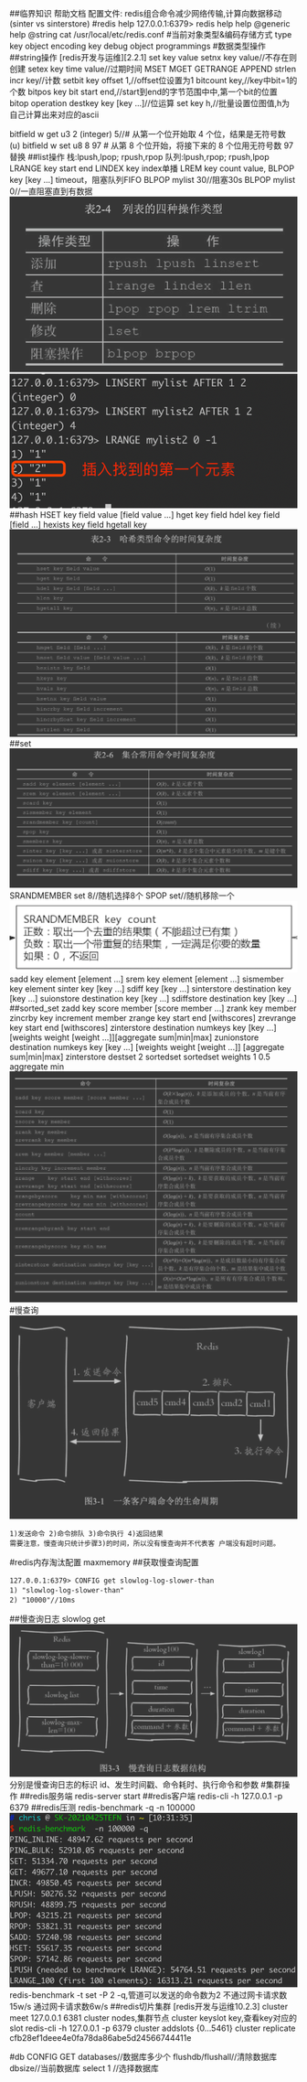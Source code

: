 ##临界知识
帮助文档
配置文件:[](https://raw.githubusercontent.com/redis/redis/6.0/redis.conf)
redis组合命令减少网络传输,计算向数据移动(sinter vs sinterstore)
#redis help
127.0.0.1:6379> redis help
help @generic
help @string
cat /usr/local/etc/redis.conf
#当前对象类型&编码存储方式
type key
object encoding key
debug object programmings
#数据类型操作
##string操作
[redis开发与运维][2.2.1]
set key value
setnx key value//不存在则创建
setex key  time value//过期时间
MSET
MGET
GETRANGE
APPEND
strlen
incr key//计数
setbit key offset 1,//offset位设置为1
bitcount key,//key中bit=1的个数
bitpos key bit start end,//start到end的字节范围中中,第一个bit的位置
bitop operation destkey key [key ...]//位运算
set key h,//批量设置位图值,h为自己计算出来对应的ascii 


bitfield w get u3 2 (integer) 5//# 从第一个位开始取 4 个位，结果是无符号数 (u)
bitfield w set u8 8 97 # 从第 8 个位开始，将接下来的 8 个位用无符号数 97 替换
##list操作
栈:lpush,lpop; rpush,rpop
队列:lpush,rpop; rpush,lpop
LRANGE key start end
LINDEX key index单播
LREM key count value,
BLPOP key [key ...] timeout，阻塞队列FIFO
BLPOP mylist 30//阻塞30s
BLPOP mylist 0//一直阻塞直到有数据
![](.z_04_分布式_redis_01_常见命令_帮助命令_数据库操作_hash分槽_images/ab3d20cf.png)
![](.z_04_分布式_redis_01_常见命令_帮助命令_数据库操作_hash分槽_images/2da2620e.png)
##hash
HSET key field value [field value ...]
hget key field
hdel key field [field ...]
hexists key field
hgetall key
![](.z_04_分布式_redis_01_常见命令_帮助命令_数据库操作_hash分槽_images/30a9204f.png) 
##set
![](.z_04_分布式_redis_01_常见命令_帮助命令_数据库操作_hash分槽_images/5d8f7524.png)
SRANDMEMBER set 8//随机选择8个
SPOP set//随机移除一个
![](.z_04_分布式_redis_01_常见命令_帮助命令_数据库操作_hash分槽_images/d3ef1f09.png)
sadd key element [element ...]
srem key element [element ...]
sismember key element
sinter key [key ...]
sdiff key [key ...]
sinterstore destination key [key ...] 
suionstore destination key [key ...] 
sdiffstore destination key [key ...]
##sorted_set
zadd key score member [score member ...]
zrank key member
zincrby key increment member
zrange key start end [withscores]
zrevrange key start end [withscores]
zinterstore destination numkeys key [key ...] [weights weight [weight ...]][aggregate sum|min|max]
zunionstore destination numkeys key [key ...] [weights weight [weight ...]] [aggregate sum|min|max]
zinterstore destset 2 sortedset sortedset weights 1 0.5 aggregate min
![](.z_04_分布式_redis_01_常见命令_帮助命令_数据库操作_hash分槽_images/e0dcd3af.png)
#慢查询
![](.z_04_分布式_redis_01_常见命令_帮助命令_数据库操作_hash分槽_images/90882bfd.png)

```asp
1)发送命令 2)命令排队 3)命令执行 4)返回结果
需要注意，慢查询只统计步骤3)的时间，所以没有慢查询并不代表客 户端没有超时问题。

```
#redis内存淘汰配置
maxmemory
##获取慢查询配置
```asp
127.0.0.1:6379> CONFIG get slowlog-log-slower-than
1) "slowlog-log-slower-than"
2) "10000"//10ms
```
##慢查询日志
slowlog get
![](.z_04_分布式_redis_01_常见命令_帮助命令_数据库操作_hash分槽_images/e3601790.png)
分别是慢查询日志的标识 id、发生时间戳、命令耗时、执行命令和参数
#集群操作
##redis服务端
redis-server start
##redis客户端
redis-cli -h 127.0.0.1 -p 6379
##redis压测
redis-benchmark -q -n 100000
![](.z_04_分布式_redis_常见命令_images/d7c37f6f.png)
redis-benchmark -t set -P 2 -q,管道可以发送的命令数为2
不通过网卡请求数15w/s
通过网卡请求数6w/s
##redis切片集群
[](https://www.cnblogs.com/zackku/p/10094940.html)
[redis开发与运维10.2.3]
cluster meet 127.0.0.1 6381
cluster nodes,集群节点
cluster keyslot key,查看key对应的slot
redis-cli -h 127.0.0.1 -p 6379 cluster addslots {0...5461}
cluster replicate cfb28ef1deee4e0fa78da86abe5d24566744411e

#db
CONFIG GET databases//数据库多少个
flushdb/flushall//清除数据库
dbsize//当前数据库
select 1 //选择数据库
